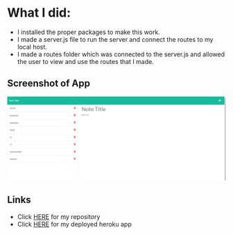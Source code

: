 # What I did:
* I installed the proper packages to make this work.
* I made a server.js file to run the server and connect the routes to my local host.
* I made a routes folder which was connected to the server.js and allowed the user to view and use the routes that I made.

## Screenshot of App
![pic](./assets/nta.PNG)




## Links
* Click [HERE](https://github.com/KappaMustafa/nta.git) for my repository
* Click [HERE](https://note-taking-app-ma.herokuapp.com/notes) for my deployed heroku app
